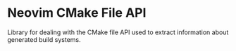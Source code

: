 # Neovim CMake File API

Library for dealing with the CMake file API used to extract information about generated build systems.
